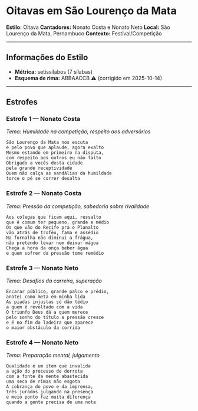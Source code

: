 # Oitavas em São Lourenço da Mata

**Estilo:** Oitava
**Cantadores:** Nonato Costa e Nonato Neto
**Local:** São Lourenço da Mata, Pernambuco
**Contexto:** Festival/Competição

---

## Informações do Estilo

- **Métrica:** setissílabos (7 sílabas)
- **Esquema de rima:** ABBAACCB ⚠️ (corrigido em 2025-10-14)

---

## Estrofes

### Estrofe 1 — Nonato Costa

_Tema: Humildade na competição, respeito aos adversários_

```
São Lourenço da Mata nos escuta
e pelo povo que aplaude, agora exalto
Mesmo estando em primeiro na disputa,
com respeito aos outros eu não falto
Obrigado a vocês desta cidade
pela grande receptividade
Quem não calça as sandálias da humildade
torce o pé se correr desalta
```

### Estrofe 2 — Nonato Costa

_Tema: Pressão da competição, sabedoria sobre rivalidade_

```
Aos colegas que ficam aqui, ressalto
que é comum ter pequeno, grande e médio
Os que vão do Recife pra o Planalto
vão atrás de troféu, fama e assédio
Na fornalha não diminui a frágua,
não pretendo levar nem deixar mágoa
Chega a hora da onça beber água
e quem sofrer da pressão tome remédio
```

### Estrofe 3 — Nonato Neto

_Tema: Desafios da carreira, superação_

```
Encarar público, grande palco e prédio,
anotei como meta em minha lida
As piadas injustas só dão tédio
a quem é revoltado com a vida
O triunfo Deus dá a quem merece
pelo sonho do título a pressão cresce
e é no fim da ladeira que aparece
o maior obstáculo da corrida
```

### Estrofe 4 — Nonato Neto

_Tema: Preparação mental, julgamento_

```
Qualidade é um item que invalida
a ação do processo de derrota
com a fonte da mente abastecida
uma seca de rimas não esgota
A cobrança do povo e da imprensa,
três jurados julgando na presença
e meio ponto faz muita diferença
quando a gente precisa de uma nota
```

